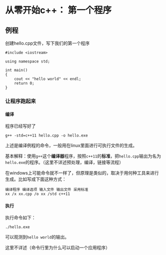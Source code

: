 # 从零开始c++： 第一个程序


## 例程

创建hello.cpp文件，写下我们的第一个程序

```
#include <iostream>

using namespace std;

int main()
{
    cout << "hello world" << endl;
    return 0;
}
```

### 让程序跑起来

#### 编译
程序已经写好了
```
g++ -std=c++11 hello.cpp -o hello.exe
```
上述是编译例程的命令，一般用在linux里面进行可执行文件的生成。

基本解释：使用`g++`这个**编译器**程序，按照`c++11`的**标准**，把`hello.cpp`输出为名为`hello.exe`的程序。（这里不详述预处理，编译，链接等流程）

在windows上可能命令就不一样了，但原理是类似的，取决于用何种工具来进行生成。比如写成下面这种方式：
```
编译程序 编译选项 输入文件 输出文件 采用标准
xx /x xx.cpp /o xx /std c++11
```


#### 执行

执行命令如下：
```
./hello.exe
```
可以观测到`hello world`的输出。

这里不详述（命令行里为什么可以启动一个应用程序）

